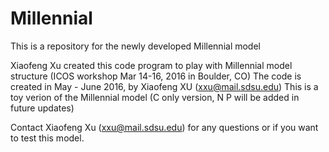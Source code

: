 # Millennial
This is a repository for the newly developed Millennial model

Xiaofeng Xu created this code program to play with Millennial model structure (ICOS workshop Mar 14-16, 2016 in Boulder, CO)
The code is created in May - June 2016, by Xiaofeng XU (xxu@mail.sdsu.edu)
This is a toy verion of the Millennial model (C only version, N P will be added in future updates)

Contact Xiaofeng Xu (xxu@mail.sdsu.edu) for any questions or if you want to test this model.
